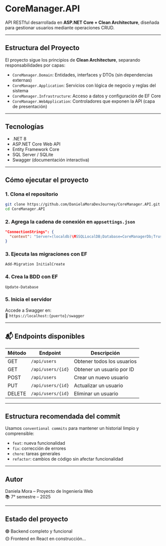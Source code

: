 ﻿
# CoreManager.API

API RESTful desarrollada en **ASP.NET Core + Clean Architecture**, diseñada para gestionar usuarios mediante operaciones CRUD.

---

## Estructura del Proyecto

El proyecto sigue los principios de **Clean Architecture**, separando responsabilidades por capas:

- `CoreManager.Domain`: Entidades, interfaces y DTOs (sin dependencias externas)
- `CoreManager.Application`: Servicios con lógica de negocio y reglas del sistema
- `CoreManager.Infrastructure`: Acceso a datos y configuración de EF Core
- `CoreManager.WebApplication`: Controladores que exponen la API (capa de presentación)

---

## Tecnologías

- .NET 8
- ASP.NET Core Web API
- Entity Framework Core
- SQL Server / SQLite
- Swagger (documentación interactiva)

---

## Cómo ejecutar el proyecto

### 1. Clona el repositorio

```bash
git clone https://github.com/DanielaMoraDevJourney/CoreManager.API.git
cd CoreManager.API
```

### 2. Agrega la cadena de conexión en `appsettings.json`

```json
"ConnectionStrings": {
  "context": "Server=(localdb)\MSSQLLocalDB;Database=CoreManagerDb;Trusted_Connection=True;"
}
```

### 3. Ejecuta las migraciones con EF

```
Add-Migration InitialCreate
```
### 4. Crea la BDD con EF
```
Update-Database
```

### 5. Inicia el servidor


Accede a Swagger en:  
📍 `https://localhost:{puerto}/swagger`

---

## 📬 Endpoints disponibles

| Método | Endpoint        | Descripción            |
|--------|------------------|------------------------|
| GET    | `/api/users`     | Obtener todos los usuarios |
| GET    | `/api/users/{id}`| Obtener un usuario por ID |
| POST   | `/api/users`     | Crear un nuevo usuario     |
| PUT    | `/api/users/{id}`| Actualizar un usuario      |
| DELETE | `/api/users/{id}`| Eliminar un usuario        |

---

## Estructura recomendada del commit

Usamos `conventional commits` para mantener un historial limpio y comprensible:
- `feat`: nueva funcionalidad
- `fix`: corrección de errores
- `chore`: tareas generales
- `refactor`: cambios de código sin afectar funcionalidad

---

## Autor

Daniela Mora – Proyecto de Ingeniería Web  
📚 7° semestre – 2025

---

## Estado del proyecto

🟢 Backend completo y funcional  
🟡 Frontend en React en construcción...

